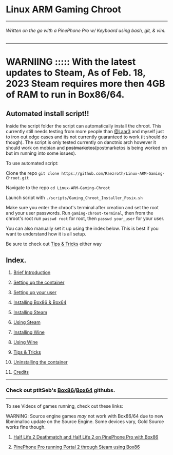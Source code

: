 

# Linux ARM Gaming Chroot

-------------------------
###### Written on the go with a PinePhone Pro w/ Keyboard using bash, git, & vim.
-------

# WARNIING ::::: With the latest updates to Steam, As of Feb. 18, 2023 Steam requires more then 4GB of RAM to run in Box86/64.  


## Automated install script!!
Inside the script folder the script can automatically install the chroot.
This currently still needs testing from more people than [@Laar3](https://github.com/Laar3) and myself just to iron out edge cases and its not currently guaranteed to work (it should do though).
The script is only tested currently on danctnix arch however it should work on mobian and ~~postmarketos~~(postmarketos is being worked on but im running into some issues).

To use automated script:

Clone the repo `git clone https://github.com/Raezroth/Linux-ARM-Gaming-Chroot.git`

Navigate to the repo `cd Linux-ARM-Gaming-Chroot`

Launch script with `./scripts/Gaming_Chroot_Installer_Posix.sh`

Make sure you enter the chroot's terminal after creation and set the root and your user passwords.
Run `gaming-chroot-terminal`, then from the chroot's root run `passwd root` for root, then `passwd your_user` for your user. 

You can also manually set it up using the index below. This is best if you want to understand how it is all setup.

Be sure to check out [Tips & Tricks](Docs/tips.md) either way

## Index.

1. [Brief Introduction](Docs/introduction.md)

2. [Setting up the container](Docs/create-chroot.md)

3. [Setting up your user](Docs/create-user.md)

4. [Installing Box86 & Box64](Docs/install-box86_64.md)

5. [Installing Steam](Docs/install-steam.md)

6. [Using Steam](Docs/using-steam.md)

7. [Installing Wine](Docs/install-wine.md)

8. [Using Wine](Docs/using-wine.md)

9. [Tips & Tricks](Docs/tips.md)

10. [Uninstalling the container](Docs/delete-chroot.md)

11. [Credits](Docs/credits.md)

----------------------------------------------------

### Check out ptitSeb's [Box86](https://github.com/ptitSeb/box86)/[Box64](https://github.com/ptitSeb/box64) githubs.

-------------------------------------------------------

To see Videos of games running, check out these links:

WARNING: Source engine games _may_ not work with Box86/64 due to new libmimalloc update on the Source Engine. 
Some devices vary, Gold Source works fine though.

1. [Half Life 2 Deathmatch and Half Life 2 on PinePhone Pro with Box86](https://www.youtube.com/watch?v=lAfEB0B14fw)

2. [PinePhone Pro running Portal 2 through Steam using Box86](https://www.youtube.com/watch?v=yPr0Aw3xZrA)



